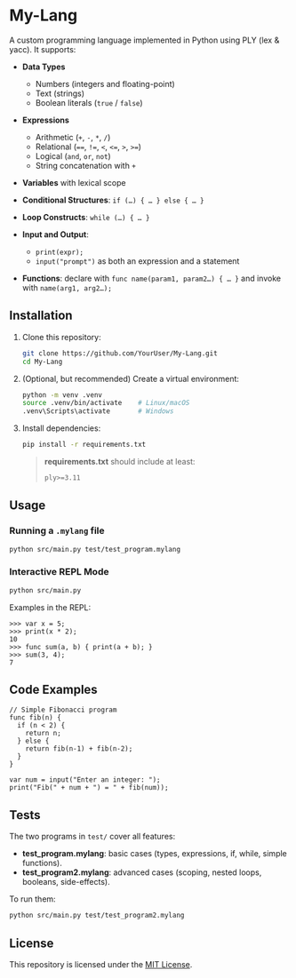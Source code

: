 # My-Lang

A custom programming language implemented in Python using PLY (lex & yacc). It supports:

* **Data Types**

  * Numbers (integers and floating-point)
  * Text (strings)
  * Boolean literals (`true` / `false`)
* **Expressions**

  * Arithmetic (`+`, `-`, `*`, `/`)
  * Relational (`==`, `!=`, `<`, `<=`, `>`, `>=`)
  * Logical (`and`, `or`, `not`)
  * String concatenation with `+`
* **Variables** with lexical scope
* **Conditional Structures**: `if (…) { … } else { … }`
* **Loop Constructs**: `while (…) { … }`
* **Input and Output**:

  * `print(expr);`
  * `input("prompt")` as both an expression and a statement
* **Functions**: declare with `func name(param1, param2…) { … }` and invoke with `name(arg1, arg2…);`

## Installation

1. Clone this repository:

   ```bash
   git clone https://github.com/YourUser/My-Lang.git
   cd My-Lang
   ```

2. (Optional, but recommended) Create a virtual environment:

   ```bash
   python -m venv .venv
   source .venv/bin/activate    # Linux/macOS
   .venv\Scripts\activate       # Windows
   ```

3. Install dependencies:

   ```bash
   pip install -r requirements.txt
   ```

   > **requirements.txt** should include at least:
   >
   > ```txt
   > ply>=3.11
   > ```

## Usage

### Running a `.mylang` file

```bash
python src/main.py test/test_program.mylang
```

### Interactive REPL Mode

```bash
python src/main.py
```

Examples in the REPL:

```mylang
>>> var x = 5;
>>> print(x * 2);
10
>>> func sum(a, b) { print(a + b); }
>>> sum(3, 4);
7
```

## Code Examples

```mylang
// Simple Fibonacci program
func fib(n) {
  if (n < 2) {
    return n;
  } else {
    return fib(n-1) + fib(n-2);
  }
}

var num = input("Enter an integer: ");
print("Fib(" + num + ") = " + fib(num));
```

## Tests

The two programs in `test/` cover all features:

* **test\_program.mylang**: basic cases (types, expressions, if, while, simple functions).
* **test\_program2.mylang**: advanced cases (scoping, nested loops, booleans, side-effects).

To run them:

```bash
python src/main.py test/test_program2.mylang
```

## License

This repository is licensed under the [MIT License](https://github.com/YourUser/My-Lang/blob/main/LICENSE).